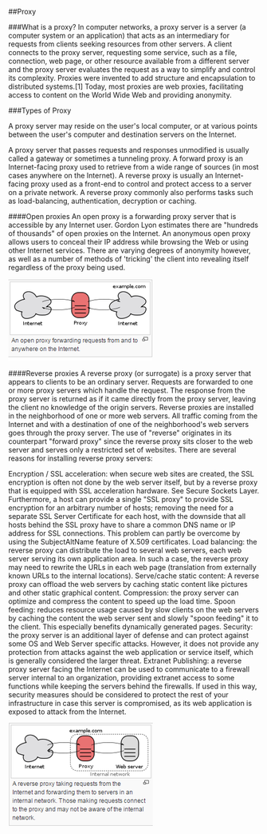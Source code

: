 ##Proxy


###What is a proxy?
In computer networks, a proxy server is a server (a computer system or an application) that acts as an intermediary for requests from clients seeking resources from other servers. A client connects to the proxy server, requesting some service, such as a file, connection, web page, or other resource available from a different server and the proxy server evaluates the request as a way to simplify and control its complexity. Proxies were invented to add structure and encapsulation to distributed systems.[1] Today, most proxies are web proxies, facilitating access to content on the World Wide Web and providing anonymity.


###Types of Proxy

A proxy server may reside on the user's local computer, or at various points between the user's computer and destination servers on the Internet.

A proxy server that passes requests and responses unmodified is usually called a gateway or sometimes a tunneling proxy.
A forward proxy is an Internet-facing proxy used to retrieve from a wide range of sources (in most cases anywhere on the Internet).
A reverse proxy is usually an Internet-facing proxy used as a front-end to control and protect access to a server on a private network. A reverse proxy commonly also performs tasks such as load-balancing, authentication, decryption or caching.

####Open proxies
An open proxy is a forwarding proxy server that is accessible by any Internet user. Gordon Lyon estimates there are "hundreds of thousands" of open proxies on the Internet. An anonymous open proxy allows users to conceal their IP address while browsing the Web or using other Internet services. There are varying degrees of anonymity however, as well as a number of methods of 'tricking' the client into revealing itself regardless of the proxy being used.

![Open Proxy](https://raw.githubusercontent.com/BAH-CIS/Test/master/Images/OpenProxy.PNG)

####Reverse proxies
A reverse proxy (or surrogate) is a proxy server that appears to clients to be an ordinary server. Requests are forwarded to one or more proxy servers which handle the request. The response from the proxy server is returned as if it came directly from the proxy server, leaving the client no knowledge of the origin servers. Reverse proxies are installed in the neighborhood of one or more web servers. All traffic coming from the Internet and with a destination of one of the neighborhood's web servers goes through the proxy server. The use of "reverse" originates in its counterpart "forward proxy" since the reverse proxy sits closer to the web server and serves only a restricted set of websites. There are several reasons for installing reverse proxy servers:

Encryption / SSL acceleration: when secure web sites are created, the SSL encryption is often not done by the web server itself, but by a reverse proxy that is equipped with SSL acceleration hardware. See Secure Sockets Layer. Furthermore, a host can provide a single "SSL proxy" to provide SSL encryption for an arbitrary number of hosts; removing the need for a separate SSL Server Certificate for each host, with the downside that all hosts behind the SSL proxy have to share a common DNS name or IP address for SSL connections. This problem can partly be overcome by using the SubjectAltName feature of X.509 certificates.
Load balancing: the reverse proxy can distribute the load to several web servers, each web server serving its own application area. In such a case, the reverse proxy may need to rewrite the URLs in each web page (translation from externally known URLs to the internal locations).
Serve/cache static content: A reverse proxy can offload the web servers by caching static content like pictures and other static graphical content.
Compression: the proxy server can optimize and compress the content to speed up the load time.
Spoon feeding: reduces resource usage caused by slow clients on the web servers by caching the content the web server sent and slowly "spoon feeding" it to the client. This especially benefits dynamically generated pages.
Security: the proxy server is an additional layer of defense and can protect against some OS and Web Server specific attacks. However, it does not provide any protection from attacks against the web application or service itself, which is generally considered the larger threat.
Extranet Publishing: a reverse proxy server facing the Internet can be used to communicate to a firewall server internal to an organization, providing extranet access to some functions while keeping the servers behind the firewalls. If used in this way, security measures should be considered to protect the rest of your infrastructure in case this server is compromised, as its web application is exposed to attack from the Internet.

![Reverse Proxy](https://raw.githubusercontent.com/BAH-CIS/Test/master/Images/ReverseProxy.PNG)